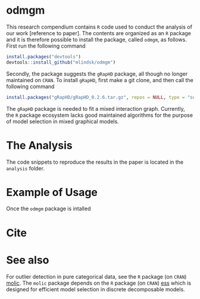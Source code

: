 odmgm
================

<!-- README.md is generated from README.Rmd. Please edit that file -->
This research compendium contains `R` code used to conduct the analysis of our work \[reference to paper\]. The contents are organized as an `R` package and it is therefore possible to install the package, called `odmgm`, as follows. First run the following command

``` r
install.packages("devtools")
devtools::install_github("mlindsk/odmgm")
```

Secondly, the package suggests the `gRapHD` package, all though no longer maintained on `CRAN`. To install `gRapHD`, first make a git clone, and then call the following command

``` r
install.packages("gRapHD/gRapHD_0.2.6.tar.gz", repos = NULL, type = "source")
```

The `gRapHD` package is needed to fit a mixed interaction graph. Currently, the `R` package ecosystem lacks good maintained algorithms for the purpose of model selection in mixed graphical models.

The Analysis
============

The code snippets to reproduce the results in the paper is located in the `analysis` folder.

Example of Usage
================

Once the `odmgm` package is intalled

Cite
====

See also
========

For outlier detection in pure categorical data, see the `R` package (on `CRAN`) [molic](https://github.com/mlindsk/molic). The `molic` package depends on the `R` package (on `CRAN`) [ess](https://github.com/mlindsk/ess) which is designed for efficient model selection in discrete decomposable models.
